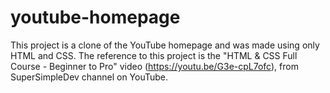 # youtube-homepage
This project is a clone of the YouTube homepage and was made using only HTML and CSS.
The reference to this project is the "HTML & CSS Full Course - Beginner to Pro" video (https://youtu.be/G3e-cpL7ofc), from SuperSimpleDev channel on YouTube.
